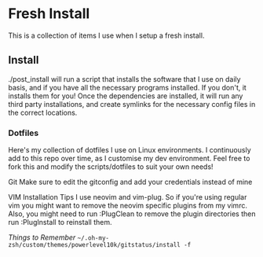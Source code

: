# Fresh Install

This is a collection of items I use when I setup a fresh install.

## Install

./post_install will run a script that installs the software that I use on daily basis, and if you have all the necessary programs installed. If you don't, it installs them for you! Once the dependencies are installed, it will run any third party installations, and create symlinks for the necessary config files in the correct locations.

### Dotfiles

Here's my collection of dotfiles I use on Linux environments. I continuously add to this repo over time, as I customise my dev environment. Feel free to fork this and modify the scripts/dotfiles to suit your own needs!

Git Make sure to edit the gitconfig and add your credentials instead of mine

VIM Installation Tips I use neovim and vim-plug. So if you're using regular vim you might want to remove the neovim specific plugins from my vimrc. Also, you might need to run :PlugClean to remove the plugin directories then run :PlugInstall to reinstall them.

*Things to Remember*
`~/.oh-my-zsh/custom/themes/powerlevel10k/gitstatus/install -f`
